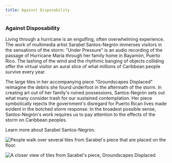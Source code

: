 ```yaml
---
title: Against Disposability
---
```


### Against Disposability

Living through a hurricane is an engulfing, often overwhelming experience. The work of multimedia artist Sarabel Santos-Negrón immerses visitors in the sensations of the storm: "Under Pressure" is an audio recording of the passage of Hurricane María through her family home in Bayamón, Puerto Rico. The lashing of the wind and the rhythmic banging of objects colliding offer the virtual visitor an aural slice of what millions of Caribbean people survive every year. 

The large tiles in her accompanying piece "Groundscapes Displaced" reimagine the debris she found underfoot in the aftermath of the storm. In creating art out of her family's ruined possessions, Santos-Negrón sets out what many consider trash for our sustained contemplation. Her piece symbolically rejects the government's disregard for Puerto Rican lives made evident in the botched storm response. In the broadest possible sense, Santos-Negrón's work requires us to pay attention to the effects of the storm on Caribbean peoples. 

Learn more about Sarabel Santos-Negrón.

![People walk over several tiles from Sarabel's piece that are placed on the floor.](assets/images/santosnegron-s_groundscapes-displaced_01.jpg)

![A closer view of tiles from Sarabel's piece, Groundscapes Displaced](assets/images/santosnegron-s_groundscapes-displaced_02.jpg)
